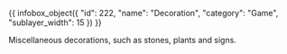 {{ infobox_object({
	"id": 222,
	"name": "Decoration",
	"category": "Game",
	"sublayer_width": 15
}) }}

Miscellaneous decorations, such as stones, plants and signs.
